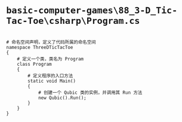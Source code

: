 # `basic-computer-games\88_3-D_Tic-Tac-Toe\csharp\Program.cs`

```

# 命名空间声明，定义了代码所属的命名空间
namespace ThreeDTicTacToe
{
    # 定义一个类，类名为 Program
    class Program
    {
        # 定义程序的入口方法
        static void Main()
        {
            # 创建一个 Qubic 类的实例，并调用其 Run 方法
            new Qubic().Run();
        }
    }
}

```